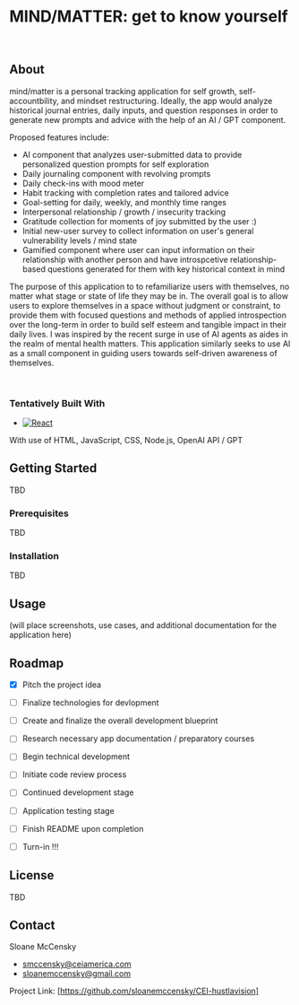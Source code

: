 <!-- PROJECT SHIELDS -->
<!--
*** I'm using markdown "reference style" links for readability.
*** Reference links are enclosed in brackets [ ] instead of parentheses ( ).
*** See the bottom of this document for the declaration of the reference variables
*** for contributors-url, forks-url, etc. This is an optional, concise syntax you may use.
*** https://www.markdownguide.org/basic-syntax/#reference-style-links

[![Contributors][contributors-shield]][contributors-url]
[![Forks][forks-shield]][forks-url]
[![Stargazers][stars-shield]][stars-url]
[![Issues][issues-shield]][issues-url]
[![Unlicense License][license-shield]][license-url]
[![LinkedIn][linkedin-shield]][linkedin-url]



logo
<br />
<div align="center">
  <a href="https://github.com/othneildrew/Best-README-Template">
    <img src="images/logo.png" alt="Logo" width="80" height="80">
  </a>

  <h3 align="center">Best-README-Template</h3>

  <p align="center">
    An awesome README template to jumpstart your projects!
    <br />
    <a href="https://github.com/othneildrew/Best-README-Template"><strong>Explore the docs »</strong></a>
    <br />
    <br />
    <a href="https://github.com/othneildrew/Best-README-Template">View Demo</a>
    &middot;
    <a href="https://github.com/othneildrew/Best-README-Template/issues/new?labels=bug&template=bug-report---.md">Report Bug</a>
    &middot;
    <a href="https://github.com/othneildrew/Best-README-Template/issues/new?labels=enhancement&template=feature-request---.md">Request Feature</a>
  </p>
</div>


table of contents
<details>
  <summary>Table of Contents</summary>
  <ol>
    <li>
      <a href="#about-the-project">About The Project</a>
      <ul>
        <li><a href="#built-with">Built With</a></li>
      </ul>
    </li>
    <li>
      <a href="#getting-started">Getting Started</a>
      <ul>
        <li><a href="#prerequisites">Prerequisites</a></li>
        <li><a href="#installation">Installation</a></li>
      </ul>
    </li>
    <li><a href="#usage">Usage</a></li>
    <li><a href="#roadmap">Roadmap</a></li>
    <li><a href="#contributing">Contributing</a></li>
    <li><a href="#license">License</a></li>
    <li><a href="#contact">Contact</a></li>
    <li><a href="#acknowledgments">Acknowledgments</a></li>
  </ol>
</details>

-->

<!-- ABOUT THE PROJECT -->
# MIND/MATTER: get to know yourself

<br />

## About

<!-- [![Product Name Screen Shot][product-screenshot]](https://example.com) -->

mind/matter is a personal tracking application for self growth, self-accountbility, and mindset restructuring. Ideally, the app would analyze historical journal entries, daily inputs, and question responses in order to generate new prompts and advice with the help of an AI / GPT component. 


Proposed features include:
* AI component that analyzes user-submitted data to provide personalized question prompts for self exploration
* Daily journaling component with revolving prompts
* Daily check-ins with mood meter
* Habit tracking with completion rates and tailored advice
* Goal-setting for daily, weekly, and monthly time ranges
* Interpersonal relationship / growth / insecurity tracking
* Gratitude collection for moments of joy submitted by the user :)
* Initial new-user survey to collect information on user's general vulnerability levels / mind state
* Gamified component where user can input information on their relationship with another person and have introspcetive relationship-based questions generated for them with key historical context in mind

The purpose of this application to to refamiliarize users with themselves, no matter what stage or state of life they may be in. The overall goal is to allow users to explore themselves in a space without judgment or constraint, to provide them with focused questions and methods of applied introspection over the long-term in order to build self esteem and tangible impact in their daily lives. I was inspired by the recent surge in use of AI agents as aides in the realm of mental health matters. This application similarly seeks to use AI as a small component in guiding users towards self-driven awareness of themselves.

<br />

### Tentatively Built With

* [![React][React.js]][React-url]

With use of HTML, JavaScript, CSS, Node.js, OpenAI API / GPT



<!-- GETTING STARTED -->
## Getting Started

TBD

### Prerequisites

TBD


### Installation

TBD




<!-- USAGE EXAMPLES -->
## Usage

(will place screenshots, use cases, and additional documentation for the application here)

<!-- _For more examples, please refer to the [Documentation](https://example.com)_ -->



<!-- ROADMAP -->
## Roadmap

- [x] Pitch the project idea
- [ ] Finalize technologies for devlopment
- [ ] Create and finalize the overall development blueprint
- [ ] Research necessary app documentation / preparatory courses
- [ ] Begin technical development
- [ ] Initiate code review process
- [ ] Continued development stage
- [ ] Application testing stage
- [ ] Finish README upon completion
- [ ] Turn-in !!!





<!-- LICENSE -->
## License

TBD

<!-- Distributed under the Unlicense License. See `LICENSE.txt` for more information. -->





<!-- CONTACT -->
## Contact

Sloane McCensky

* smccensky@ceiamerica.com
* sloanemccensky@gmail.com

Project Link: [https://github.com/sloanemccensky/CEI-hustlavision]




<!-- MARKDOWN LINKS & IMAGES -->
<!-- https://www.markdownguide.org/basic-syntax/#reference-style-links -->
[contributors-shield]: https://img.shields.io/github/contributors/othneildrew/Best-README-Template.svg?style=for-the-badge
[contributors-url]: https://github.com/othneildrew/Best-README-Template/graphs/contributors
[forks-shield]: https://img.shields.io/github/forks/othneildrew/Best-README-Template.svg?style=for-the-badge
[forks-url]: https://github.com/othneildrew/Best-README-Template/network/members
[stars-shield]: https://img.shields.io/github/stars/othneildrew/Best-README-Template.svg?style=for-the-badge
[stars-url]: https://github.com/othneildrew/Best-README-Template/stargazers
[issues-shield]: https://img.shields.io/github/issues/othneildrew/Best-README-Template.svg?style=for-the-badge
[issues-url]: https://github.com/othneildrew/Best-README-Template/issues
[license-shield]: https://img.shields.io/github/license/othneildrew/Best-README-Template.svg?style=for-the-badge
[license-url]: https://github.com/othneildrew/Best-README-Template/blob/master/LICENSE.txt
[linkedin-shield]: https://img.shields.io/badge/-LinkedIn-black.svg?style=for-the-badge&logo=linkedin&colorB=555
[linkedin-url]: https://linkedin.com/in/othneildrew
[product-screenshot]: images/screenshot.png
[Next.js]: https://img.shields.io/badge/next.js-000000?style=for-the-badge&logo=nextdotjs&logoColor=white
[Next-url]: https://nextjs.org/
[React.js]: https://img.shields.io/badge/React-20232A?style=for-the-badge&logo=react&logoColor=61DAFB
[React-url]: https://reactjs.org/
[Vue.js]: https://img.shields.io/badge/Vue.js-35495E?style=for-the-badge&logo=vuedotjs&logoColor=4FC08D
[Vue-url]: https://vuejs.org/
[Angular.io]: https://img.shields.io/badge/Angular-DD0031?style=for-the-badge&logo=angular&logoColor=white
[Angular-url]: https://angular.io/
[Svelte.dev]: https://img.shields.io/badge/Svelte-4A4A55?style=for-the-badge&logo=svelte&logoColor=FF3E00
[Svelte-url]: https://svelte.dev/
[Laravel.com]: https://img.shields.io/badge/Laravel-FF2D20?style=for-the-badge&logo=laravel&logoColor=white
[Laravel-url]: https://laravel.com
[Bootstrap.com]: https://img.shields.io/badge/Bootstrap-563D7C?style=for-the-badge&logo=bootstrap&logoColor=white
[Bootstrap-url]: https://getbootstrap.com
[JQuery.com]: https://img.shields.io/badge/jQuery-0769AD?style=for-the-badge&logo=jquery&logoColor=white
[JQuery-url]: https://jquery.com 
